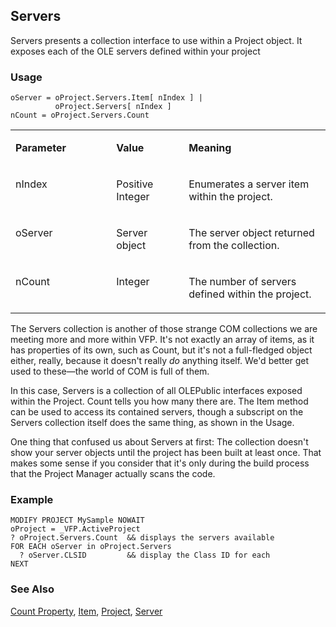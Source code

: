 ## Servers

Servers presents a collection interface to use within a Project object. It exposes each of the OLE servers defined within your project

### Usage

```foxpro
oServer = oProject.Servers.Item[ nIndex ] |
          oProject.Servers[ nIndex ]
nCount = oProject.Servers.Count
```
<table>
<tr>
  <td width="32%" valign="top">
  <p><b>Parameter</b></p>
  </td>
  <td width=23% valign=top>
  <p><b>Value</b></p>
  </td>
  <td width=45% valign=top>
  <p><b>Meaning</b></p>
  </td>
 </tr>
<tr>
  <td width="32%" valign="top">
  <p>nIndex</p>
  </td>
  <td width=23% valign=top>
  <p>Positive Integer</p>
  </td>
  <td width=45% valign=top>
  <p>Enumerates a server item within the project. </p>
  </td>
 </tr>
<tr>
  <td width="32%" valign="top">
  <p>oServer</p>
  </td>
  <td width=23% valign=top>
  <p>Server object</p>
  </td>
  <td width=45% valign=top>
  <p>The server object returned from the collection.</p>
  </td>
 </tr>
<tr>
  <td width="32%" valign="top">
  <p>nCount</p>
  </td>
  <td width=23% valign=top>
  <p>Integer</p>
  </td>
  <td width=45% valign=top>
  <p>The number of servers defined within the project. </p>
  </td>
 </tr>
</table>

The Servers collection is another of those strange COM collections we are meeting more and more within VFP. It's not exactly an array of items, as it has properties of its own, such as Count, but it's not a full-fledged object either, really, because it doesn't really *do* anything itself. We'd better get used to these&mdash;the world of COM is full of them.

In this case, Servers is a collection of all OLEPublic interfaces exposed within the Project. Count tells you how many there are. The Item method can be used to access its contained servers, though a subscript on the Servers collection itself does the same thing, as shown in the Usage.

One thing that confused us about Servers at first: The collection doesn't show your server objects until the project has been built at least once. That makes some sense if you consider that it's only during the build process that the Project Manager actually scans the code.

### Example

```foxpro
MODIFY PROJECT MySample NOWAIT
oProject = _VFP.ActiveProject
? oProject.Servers.Count  && displays the servers available
FOR EACH oServer in oProject.Servers
  ? oServer.CLSID         && display the Class ID for each
NEXT
```
### See Also

[Count Property](s4g743.md), [Item](s4g729.md), [Project](s4g730.md), [Server](s4g756.md)